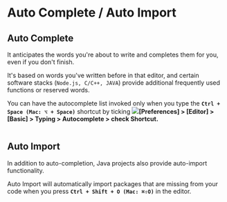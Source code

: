 # Auto Complete / Auto Import

## Auto Complete <a href="#auto-complete" id="auto-complete"></a>

It anticipates the words you're about to write and completes them for you, even if you don't finish.

It's based on words you've written before in that editor, and certain software stacks (`Node.js, C/C++, JAVA`) provide additional frequently used functions or reserved words.

You can have the autocomplete list invoked only when you type the **`Ctrl + Space (Mac: ⌥ + Space)`** shortcut by ticking ![](https://help.goorm.io/~gitbook/image?url=https%3A%2F%2F2181851870-files.gitbook.io%2F%7E%2Ffiles%2Fv0%2Fb%2Fgitbook-x-prod.appspot.com%2Fo%2Fspaces%252F-Lq-Q9LciN1X9EABxGkt%252Fuploads%252FWQzSNRr5KTNdPI9gHrCJ%252Fimage.png%3Falt%3Dmedia%26token%3D1e280791-0e25-4f24-946e-48c6cc677770\&width=47\&dpr=4\&quality=100\&sign=deb75b94\&sv=2)**\[Preferences] > \[Editor] > \[Basic] > Typing > Autocomplete > check Shortcut.**

<figure><img src="https://help.goorm.io/~gitbook/image?url=https%3A%2F%2Fgrm-project-template-bucket.s3.ap-northeast-2.amazonaws.com%2Flesson%2Fles_eHhge_1492668255331%2Fb6c5f1b88ed4aa6afca646b5c001e7cbac28d6221135623a9a686c13a65e43dd.gif&#x26;width=768&#x26;dpr=4&#x26;quality=100&#x26;sign=f3358939&#x26;sv=2" alt=""><figcaption></figcaption></figure>

## Auto Import <a href="#auto-import" id="auto-import"></a>

In addition to auto-completion, Java projects also provide auto-import functionality.

Auto Import will automatically import packages that are missing from your code when you press **`Ctrl + Shift + O (Mac: ⌘⇧O)`** in the editor.

<figure><img src="https://help.goorm.io/~gitbook/image?url=https%3A%2F%2Fgrm-project-template-bucket.s3.ap-northeast-2.amazonaws.com%2Flesson%2Fles_eHhge_1492668255331%2F82616e4686b2bae8236252288a0337ac9a39166ee4b49527ccbfb2a05ee4a6e8.gif&#x26;width=768&#x26;dpr=4&#x26;quality=100&#x26;sign=f0a1e3ad&#x26;sv=2" alt=""><figcaption></figcaption></figure>
